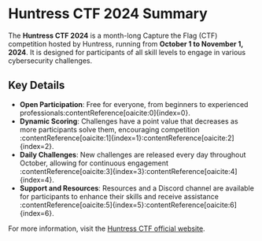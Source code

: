 # Huntress CTF 2024 Summary

The **Huntress CTF 2024** is a month-long Capture the Flag (CTF) competition hosted by Huntress, running from **October 1 to November 1, 2024**. It is designed for participants of all skill levels to engage in various cybersecurity challenges.

## Key Details

- **Open Participation**: Free for everyone, from beginners to experienced professionals&#8203;:contentReference[oaicite:0]{index=0}.
- **Dynamic Scoring**: Challenges have a point value that decreases as more participants solve them, encouraging competition&#8203;:contentReference[oaicite:1]{index=1}&#8203;:contentReference[oaicite:2]{index=2}.
- **Daily Challenges**: New challenges are released every day throughout October, allowing for continuous engagement&#8203;:contentReference[oaicite:3]{index=3}&#8203;:contentReference[oaicite:4]{index=4}.
- **Support and Resources**: Resources and a Discord channel are available for participants to enhance their skills and receive assistance&#8203;:contentReference[oaicite:5]{index=5}&#8203;:contentReference[oaicite:6]{index=6}.

For more information, visit the [Huntress CTF official website](https://huntress.ctf.games).
